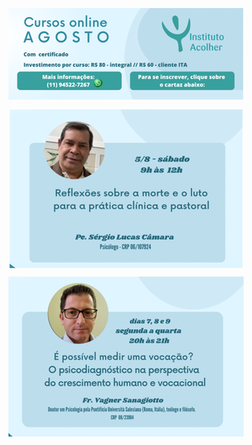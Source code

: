 ![Inscrição no curso um](/img/curso-2023-07-07-a.png)

</a>

<a target="_blank" href="https://forms.gle/ay6W8LV8i5PRNuKx7"> 

![Inscrição no curso um](/img/curso-2023-07-07-b.png)

</a>

<a target="_blank" href="https://forms.gle/x2CNZBfgGVQmAwK17"> 

![Inscrição no curso dois](/img/curso-2023-07-07-c.png)

</a>
